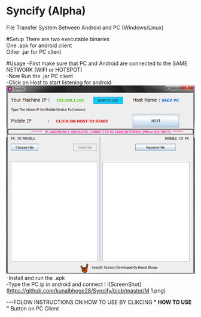 # Syncify (Alpha)
File Transfer System Between Android and PC (Windows/Linux)

#Setup
There are two executable binaries<br/>
One .apk for android client<br/>
Other .jar for PC client<br/>

#Usage
-First make sure that PC and Android are connected to the SAME NETWORK (WIFI or HOTSPOT)<br/>
-Now Run the .jar PC client<br/>
-Click on Host to start listening for android <br/>
 ![ScreenShot](https://github.com/kunalbhoge28/Syncify/blob/master/1.png)<br/>
-Install and run the .apk<br/>
-Type the PC ip in android and connect !
![ScreenShot](https://github.com/kunalbhoge28/Syncify/blob/master/M 1.png)<br/>


---FOLOW INSTRUCTIONS ON HOW TO USE BY CLIKCING <b>" HOW TO USE "</b> Button on PC Client

